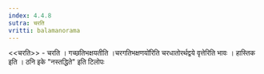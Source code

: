 ```yaml
---
index: 4.4.8
sutra: चरति
vritti: balamanorama
---
```


<<चरति>> - चरति । गच्छतिभक्षयतीति ।चरगतिभक्षणयो॑रिति चरधातोरर्थद्वये वृत्तेरिति भावः । हास्तिक इति । ठनि इके "नस्तद्धिते" इति टिलोपः 
